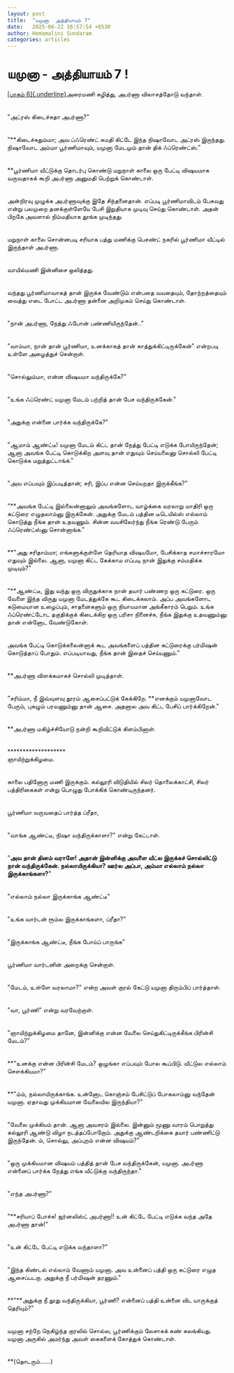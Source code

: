 ```yaml
---
layout: post
title:  "யமுனா  அத்தியாயம் 7"
date:   2025-06-22 16:57:54 +0530
author: Hemamalini Sundaram
categories: articles
---
```


#  யமுனா - அத்தியாயம் 7 ! 

[[பாகம்
6]{.underline}](https://tamil.momspresso.com/parenting/aa71bb9e323d44a5b589be0617593389/article/ymunnnaa-attiyaaym-6-46psxntk52mp?utm_source=AD_Whatsapp_Share&utm_medium=Share_Android)அரைமணி
கழித்து, அபர்ணா விலாசத்தோடு வந்தாள்.\
\
\
\"அட்ரஸ் கிடைச்சுதா அபர்ணா?\"\
\
\
\"**கிடைச்சுதும்மா; அவ ப்ஃரெண்ட் சுமதி கிட்டே இந்த நிஷாவோட அட்ரஸ் இருந்தது.
நிஷாவோட அம்மா பூர்ணிமாவும், யமுனா மேடமும் தான் திக் ஃப்ரெண்ட்ஸ்.\"\
\
\
**பூர்ணிமா வீட்டுக்கு தொடர்பு கொண்டு மறுநாள் காலை ஒரு பேட்டி விஷயமாக வருவதாகக்
கூறி அபர்ணா அனுமதி பெற்றுக் கொண்டாள்.\
\
\
அன்றிரவு முழுக்க அபர்ணாவுக்கு இதே சிந்தனைதான். எப்படி பூர்ணிமாவிடம் பேசுவது என்று
பலமுறை தனக்குள்ளேயே பேசி இறுதியாக முடிவு செய்து கொண்டாள். அதன் பிறகே அவளால்
நிம்மதியாக தூங்க முடிந்தது.\
\
\
மறுநாள் காலை சொன்னபடி சரியாக பத்து மணிக்கு பெசண்ட் நகரில் பூர்ணிமா வீட்டில் இருந்தாள்
அபர்ணா.\
\
\
வாயில்மணி இன்னிசை ஒலித்தது.\
\
\
வந்தது பூர்ணிமாவாகத் தான் இருக்க வேண்டும் என்பதை வயதையும், தோற்றத்தையும் வைத்து எடை
போட்ட அபர்ணா தன்னை அறிமுகம் செய்து கொண்டாள்.\
\
\
\"நான் அபர்ணா, நேத்து ஃபோன் பண்ணியிருந்தேன்..\"\
\
\
\"வாம்மா, நான் தான் பூர்ணிமா, உனக்காகத் தான் காத்துக்கிட்டிருக்கேன்\" என்றபடி உள்ளே
அழைத்துச் சென்றாள்.\
\
\
\"சொல்லும்மா, என்ன விஷயமா வந்திருக்கே?\"\
\
\
\"உங்க ஃப்ரெண்ட் யமுனா மேடம் பற்றித் தான் பேச வந்திருக்கேன்.\"\
\
\
\"அதுக்கு என்னை பார்க்க வந்திருக்கே?\"\
\
\
\"ஆமாம் ஆண்ட்டீ! யமுனா மேடம் கிட்ட தான் நேத்து பேட்டி எடுக்க போயிருந்தேன்; ஆனா அவங்க
பேட்டி கொடுக்கிற அளவு தான் எதுவும் செய்யலைனு சொல்லி பேட்டி கொடுக்க
மறுத்துட்டாங்க்.\"\
\
\
\"அவ எப்பவும் இப்படித்தான்; சரி, இப்ப என்ன செய்யறதா இருக்கீங்க?\"\
\
\
\"**அவங்க பேட்டி இல்லைன்னாலும் அவங்களோட வாழ்க்கை வரலாறு மாதிரி ஒரு கட்டுரை
எழுதலாம்னு இருக்கேன். அதுக்கு மேடம் பத்தின டீடெயில்ஸ் எல்லாம் கொடுத்து நீங்க தான்
உதவணும். சின்ன வயசிலேர்ந்து நீங்க ரெண்டு பேரும் ஃப்ரெண்ட்ஸ்னு சொன்னாங்க.\"\
\
\
**\"அது சரிதாம்மா; எங்களுக்குள்ளே தெரியாத விஷயமோ, பேசிக்காத சமாச்சாரமோ எதுவும்
இல்லை. ஆனா, யமுனா கிட்ட கேக்காம எப்படி நான் இதுக்கு சம்மதிக்க முடியும்?\"\
\
\
\"**ஆண்ட்டீ, இது வந்து ஒரு விருதுக்காக நான் தயார் பண்ணற ஒரு கட்டுரை. ஒரு வேளை இந்த
விருது யமுனா மேடத்துக்கே கூட கிடைக்கலாம். அப்ப அவங்களோட கடுமையான உழைப்பும்,
சாதனைகளும் ஒரு நியாயமான அங்கீகாரம் பெறும். உங்க ஃப்ரெண்ட்டோட தகுதிக்குக் கிடைக்கிற
ஒரு பரிசா நினைச்சு, நீங்க இதுக்கு உதவணும்னு தான் என்னோட வேண்டுகோள்.\
\
\
அவங்க பேட்டி கொடுக்கலைன்னாக் கூட அவங்களைப் பத்தின கட்டுரைக்கு பர்மிஷன் கொடுத்தாப்
போதும். எப்படியாவது, நீங்க தான் இதைச் செய்யணும்.\"\
\
\
**அபர்ணா விளக்கமாகச் சொல்லி முடித்தாள்.\
\
\
\"சரிம்மா, நீ இவ்வுளவு தூரம் ஆசைப்பட்டுக் கேக்கிறே. **எனக்கும் யமுனாவோட பேரும்,
புகழும் பரவணும்னு தான் ஆசை. அதனால அவ கிட்ட பேசிப் பார்க்கிறேன்.\"\
\
\
**அபர்ணா மகிழ்ச்சியோடு நன்றி கூறிவிட்டுக் கிளம்பினாள்.\
\
\
\*\*\*\*\*\*\*\*\*\*\*\*\*\*\*\*\*\*\*\
ஞாயிற்றுக்கிழமை.\
\
\
காலை பதினோரு மணி இருக்கும். கல்லூரி விடுதியில் சிலர் தொலைக்காட்சி, சிலர்
பத்திரிகைகள் என்று பொழுது போக்கிக் கொண்டிருந்தனர்.\
\
\
பூர்ணிமா வருவதைப் பார்த்த ப்ரீதா,\
\
\
\"வாங்க ஆண்ட்டீ, நிஷா வந்திருக்காளா?\" என்று கேட்டாள்.\
\
\
\"**அவ தான் தினம் வராளே! அதான் இன்னிக்கு அவளை வீட்ல இருக்கச் சொல்லிட்டு நான்
வந்திருக்கேன். நல்லாயிருக்கியா? ஊர்ல அப்பா, அம்மா எல்லாம் நல்லா இருக்காங்களா?**\"\
\
\
\"எல்லாம் நல்லா இருக்காங்க ஆண்ட்டீ\"\
\
\
\"உங்க வார்டன் ரூம்ல இருக்காங்களா, ப்ரீதா?\"\
\
\
\"இருக்காங்க ஆண்ட்டீ, நீங்க போய்ப் பாருங்க\"\
\
\
பூர்ணிமா வார்டனின் அறைக்கு சென்றாள்.\
\
\
\"மேடம், உள்ளே வரலாமா?\" என்ற அவள் குரல் கேட்டு யமுனா திரும்பிப் பார்த்தாள்.\
\
\
\"வா, பூர்ணி\" என்று வரவேற்றாள்.\
\
\
\"ஞாயிற்றுக்கிழமை தானே, இன்னிக்கு என்ன வேலை செய்துகிட்டிருக்கீங்க பிரின்சி மேடம்?\"\
\
\
**\"உனக்கு என்ன பிரின்சி மேடம்? ஒழுங்கா எப்பவும் போல கூப்பிடு. வீட்டுல எல்லாம்
சௌக்கியமா?\"\
\
\
**\"ம்ம், நல்லாயிருக்காங்க. உன்னோட கொஞ்சம் பேசிட்டுப் போகலாம்னு வந்தேன் யமுனா. ஏதாவது
முக்கியமான வேலையில இருந்தியா?\"\
\
\
\"வேலை முக்கியம் தான். ஆனா அவசரம் இல்லை. இன்னும் மூணு வாரம் பொறுத்து கல்லூரி ஆண்டு
விழா நடத்தப்போறோம். அதுக்கு ஆண்டறிக்கை தயார் பண்ணிட்டு இருந்தேன். ம், சொல்லு, அப்புறம்
என்ன விஷயம்?\"\
\
\
\"ஒரு முக்கியமான விஷயம் பத்தித் தான் பேச வந்திருக்கேன், யமுனா. அபர்ணா என்னைப் பார்க்க
நேத்து எங்க வீட்டுக்கு வந்திருந்தா.\"\
\
\
\"எந்த அபர்ணா?\"\
\
\
\"**சரியாப் போச்சு! ஜர்னலிஸ்ட் அபர்ணா!! உன் கிட்டே பேட்டி எடுக்க வந்த அதே அபர்ணா
தான்!\"\
\
\
\"உன் கிட்டே பேட்டி எடுக்க வந்தாளா?\"\
\
\
\"இந்த கிண்டல் எல்லாம் வேணாம் யமுனா. அவ உன்னைப் பத்தி ஒரு கட்டுரை எழுத ஆசைப்படறா.
அதுக்கு நீ பர்மிஷன் தரணும்.\"\
\
\
**\"**அதுக்கு நீ தூது வந்திருக்கியா, பூர்ணி? என்னைப் பத்தி உன்னை விட யாருக்குத்
தெரியும்?\"\
\
\
யமுனா சற்றே நெகிழ்ந்த குரலில் சொல்ல, பூர்ணிக்கும் லேசாகக் கண் கலங்கியது. யமுனா
அருகில் அமர்ந்து அவள் கைகளைக் கோத்துக் கொண்டாள்.\
\
\
**(தொடரும்\...\...)
